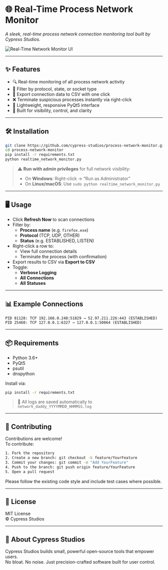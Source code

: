 # 🌐 Real-Time Process Network Monitor
*A sleek, real-time process network connection monitoring tool built by Cypress Studios.*

![Real-Time Network Monitor UI](https://i.imgur.com/DTaIZSh.png)

---

## ✨ Features
- 🔍 Real-time monitoring of all process network activity  
- 🎯 Filter by protocol, state, or socket type  
- 💾 Export connection data to CSV with one click  
- ❌ Terminate suspicious processes instantly via right-click  
- 🧠 Lightweight, responsive PyQt5 interface  
- 🔐 Built for visibility, control, and clarity  

---

## 🛠️ Installation

```bash
git clone https://github.com/cypress-studios/process-network-monitor.git
cd process-network-monitor
pip install -r requirements.txt
python realtime_network_monitor.py
```

> ⚠️ **Run with admin privileges** for full network visibility:  
> - On **Windows**: Right-click → “Run as Administrator”  
> - On **Linux/macOS**: Use `sudo python realtime_network_monitor.py`

---

## 🖥️ Usage

- Click **Refresh Now** to scan connections
- Filter by:
  - **Process name** (e.g. `firefox.exe`)
  - **Protocol** (TCP, UDP, OTHER)
  - **Status** (e.g. ESTABLISHED, LISTEN)
- Right-click a row to:
  - View full connection details
  - Terminate the process (with confirmation)
- Export results to CSV via **Export to CSV**
- Toggle:
  - **Verbose Logging**
  - **All Connections**
  - **All Statuses**

---

## 📊 Example Connections

```
PID 81128: TCP 192.168.0.248:51829 → 52.97.211.226:443 (ESTABLISHED)
PID 25460: TCP 127.0.0.1:6327 → 127.0.0.1:50064 (ESTABLISHED)
```

---

## 📦 Requirements

- Python 3.6+
- PyQt5
- psutil
- dnspython

Install via:

```bash
pip install -r requirements.txt
```

> 🧠 All logs are saved automatically to `network_daddy_YYYYMMDD_HHMMSS.log`

---

## 🤝 Contributing

Contributions are welcome!  
To contribute:

```bash
1. Fork the repository  
2. Create a new branch: git checkout -b feature/YourFeature  
3. Commit your changes: git commit -m "Add YourFeature"  
4. Push to the branch: git push origin feature/YourFeature  
5. Open a pull request  
```

Please follow the existing code style and include test cases where possible.

---

## 📜 License

MIT License  
© Cypress Studios

---

## 🧠 About Cypress Studios

Cypress Studios builds small, powerful open-source tools that empower users.  
No bloat. No noise. Just precision-crafted software built for user control.
